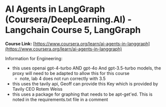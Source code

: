 # AI Agents in LangGraph (Coursera/DeepLearning.AI) - Langchain Course 5, LangGraph

**Course Link:** [https://www.coursera.org/learn/ai-agents-in-langgraph](https://www.coursera.org/learn/ai-agents-in-langgraph)

Information for Engineering:

- this uses openai gpt-4-turbo AND gpt-4o And gpt-3.5-turbo models, the proxy will need to be adapted to allow this for this course
  - note, lab 4 does not run correctly with 3.5
- this uses the tavily api, Geoff can provide this Key which is provided by Tavily CEO Rotem Weiss
- this uses a package for graphing that needs to be apt-get'ed. This is noted in the requirements.txt file in a comment
